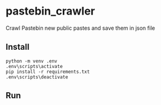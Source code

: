# pastebin_crawler
Crawl Pastebin new public pastes and save them in json file


## Install
```cd %path_containing_proj%\
python -m venv .env
.env\scripts\activate
pip install -r requirements.txt
.env\scripts\deactivate
```


## Run
```.env\scripts\python main.py
```
